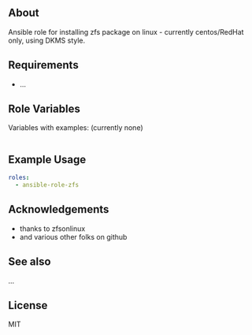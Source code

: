 About
-----

Ansible role for installing zfs package on linux - currently centos/RedHat only, using DKMS style.

Requirements
------------


*	...

Role Variables
--------------

Variables with examples: (currently none)

```yml

```


Example Usage
-------------

```yml
roles:
  - ansible-role-zfs
```

Acknowledgements
----------------

* thanks to zfsonlinux
* and various other folks on github

See also
--------

...

License
-------

MIT
